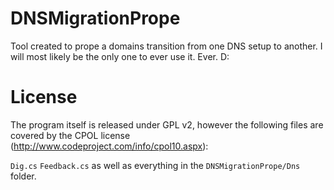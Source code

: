 DNSMigrationPrope
=================

Tool created to prope a domains transition from one DNS setup to another. I will most likely be the only one to ever use it. Ever. D:

License
=======
The program itself is released under GPL v2, however
the following files are covered by the CPOL license
(http://www.codeproject.com/info/cpol10.aspx):

```Dig.cs```
```Feedback.cs```
as well as everything in the ```DNSMigrationPrope/Dns``` folder.
